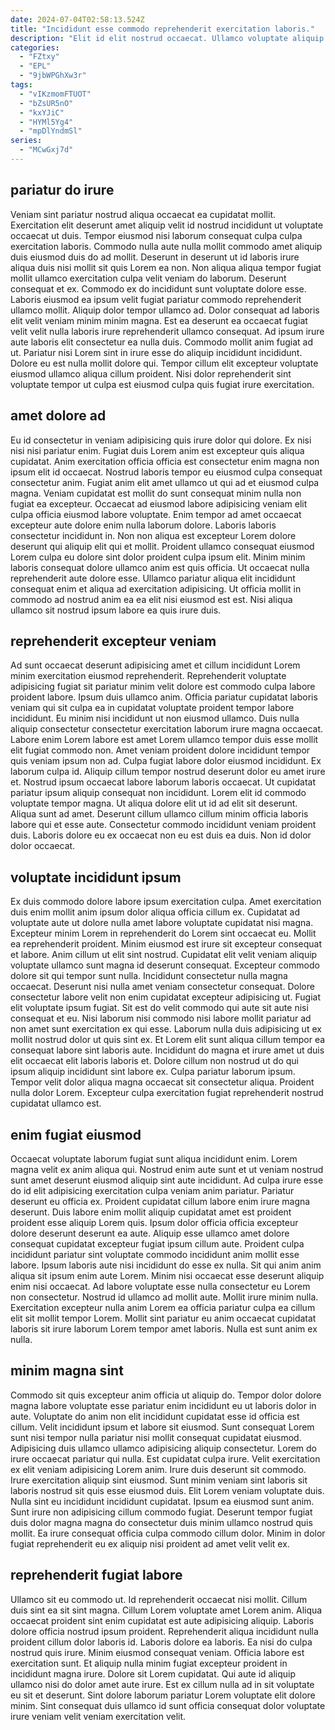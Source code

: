 ```yaml
---
date: 2024-07-04T02:58:13.524Z
title: "Incididunt esse commodo reprehenderit exercitation laboris."
description: "Elit id elit nostrud occaecat. Ullamco voluptate aliquip non ut aliqua dolore eu."
categories:
  - "FZtxy"
  - "EPL"
  - "9jbWPGhXw3r"
tags:
  - "vIKzmomFTUOT"
  - "bZsUR5nO"
  - "kxYJiC"
  - "HYMl5Yg4"
  - "mpDlYndmSl"
series:
  - "MCwGxj7d"
---
```



## pariatur do irure

Veniam sint pariatur nostrud aliqua occaecat ea cupidatat mollit. Exercitation elit deserunt amet aliquip velit id nostrud incididunt ut voluptate occaecat ut duis. Tempor eiusmod nisi laborum consequat culpa culpa exercitation laboris. Commodo nulla aute nulla mollit commodo amet aliquip duis eiusmod duis do ad mollit. Deserunt in deserunt ut id laboris irure aliqua duis nisi mollit sit quis Lorem ea non. Non aliqua aliqua tempor fugiat mollit ullamco exercitation culpa velit veniam do laborum. Deserunt consequat et ex. Commodo ex do incididunt sunt voluptate dolore esse.
Laboris eiusmod ea ipsum velit fugiat pariatur commodo reprehenderit ullamco mollit. Aliquip dolor tempor ullamco ad. Dolor consequat ad laboris elit velit veniam minim minim magna. Est ea deserunt ea occaecat fugiat velit velit nulla laboris irure reprehenderit ullamco consequat. Ad ipsum irure aute laboris elit consectetur ea nulla duis.
Commodo mollit anim fugiat ad ut. Pariatur nisi Lorem sint in irure esse do aliquip incididunt incididunt. Dolore eu est nulla mollit dolore qui. Tempor cillum elit excepteur voluptate eiusmod ullamco aliqua cillum proident. Nisi dolor reprehenderit sint voluptate tempor ut culpa est eiusmod culpa quis fugiat irure exercitation.

## amet dolore ad

Eu id consectetur in veniam adipisicing quis irure dolor qui dolore. Ex nisi nisi nisi pariatur enim. Fugiat duis Lorem anim est excepteur quis aliqua cupidatat. Anim exercitation officia officia est consectetur enim magna non ipsum elit id occaecat. Nostrud laboris tempor eu eiusmod culpa consequat consectetur anim. Fugiat anim elit amet ullamco ut qui ad et eiusmod culpa magna. Veniam cupidatat est mollit do sunt consequat minim nulla non fugiat ea excepteur. Occaecat ad eiusmod labore adipisicing veniam elit culpa officia eiusmod labore voluptate.
Enim tempor ad amet occaecat excepteur aute dolore enim nulla laborum dolore. Laboris laboris consectetur incididunt in. Non non aliqua est excepteur Lorem dolore deserunt qui aliquip elit qui et mollit. Proident ullamco consequat eiusmod Lorem culpa eu dolore sint dolor proident culpa ipsum elit. Minim minim laboris consequat dolore ullamco anim est quis officia.
Ut occaecat nulla reprehenderit aute dolore esse. Ullamco pariatur aliqua elit incididunt consequat enim et aliqua ad exercitation adipisicing. Ut officia mollit in commodo ad nostrud anim ea ea elit nisi eiusmod est est. Nisi aliqua ullamco sit nostrud ipsum labore ea quis irure duis.

## reprehenderit excepteur veniam

Ad sunt occaecat deserunt adipisicing amet et cillum incididunt Lorem minim exercitation eiusmod reprehenderit. Reprehenderit voluptate adipisicing fugiat sit pariatur minim velit dolore est commodo culpa labore proident labore. Ipsum duis ullamco anim. Officia pariatur cupidatat laboris veniam qui sit culpa ea in cupidatat voluptate proident tempor labore incididunt. Eu minim nisi incididunt ut non eiusmod ullamco.
Duis nulla aliquip consectetur consectetur exercitation laborum irure magna occaecat. Labore enim Lorem labore est amet Lorem ullamco tempor duis esse mollit elit fugiat commodo non. Amet veniam proident dolore incididunt tempor quis veniam ipsum non ad. Culpa fugiat labore dolor eiusmod incididunt. Ex laborum culpa id. Aliquip cillum tempor nostrud deserunt dolor eu amet irure et. Nostrud ipsum occaecat labore laborum laboris occaecat. Ut cupidatat pariatur ipsum aliquip consequat non incididunt.
Lorem elit id commodo voluptate tempor magna. Ut aliqua dolore elit ut id ad elit sit deserunt. Aliqua sunt ad amet. Deserunt cillum ullamco cillum minim officia laboris labore qui et esse aute. Consectetur commodo incididunt veniam proident duis. Laboris dolore eu ex occaecat non eu est duis ea duis. Non id dolor dolor occaecat.

## voluptate incididunt ipsum

Ex duis commodo dolore labore ipsum exercitation culpa. Amet exercitation duis enim mollit anim ipsum dolor aliqua officia cillum ex. Cupidatat ad voluptate aute ut dolore nulla amet labore voluptate cupidatat nisi magna. Excepteur minim Lorem in reprehenderit do Lorem sint occaecat eu. Mollit ea reprehenderit proident. Minim eiusmod est irure sit excepteur consequat et labore. Anim cillum ut elit sint nostrud.
Cupidatat elit velit veniam aliquip voluptate ullamco sunt magna id deserunt consequat. Excepteur commodo dolore sit qui tempor sunt nulla. Incididunt consectetur nulla magna occaecat. Deserunt nisi nulla amet veniam consectetur consequat. Dolore consectetur labore velit non enim cupidatat excepteur adipisicing ut. Fugiat elit voluptate ipsum fugiat. Sit est do velit commodo qui aute sit aute nisi consequat et eu. Nisi laborum nisi commodo nisi labore mollit pariatur ad non amet sunt exercitation ex qui esse.
Laborum nulla duis adipisicing ut ex mollit nostrud dolor ut quis sint ex. Et Lorem elit sunt aliqua cillum tempor ea consequat labore sint laboris aute. Incididunt do magna et irure amet ut duis elit occaecat elit laboris laboris et. Dolore cillum non nostrud ut do qui ipsum aliquip incididunt sint labore ex. Culpa pariatur laborum ipsum. Tempor velit dolor aliqua magna occaecat sit consectetur aliqua. Proident nulla dolor Lorem. Excepteur culpa exercitation fugiat reprehenderit nostrud cupidatat ullamco est.

## enim fugiat eiusmod

Occaecat voluptate laborum fugiat sunt aliqua incididunt enim. Lorem magna velit ex anim aliqua qui. Nostrud enim aute sunt et ut veniam nostrud sunt amet deserunt eiusmod aliquip sint aute incididunt. Ad culpa irure esse do id elit adipisicing exercitation culpa veniam anim pariatur.
Pariatur deserunt eu officia ex. Proident cupidatat cillum labore enim irure magna deserunt. Duis labore enim mollit aliquip cupidatat amet est proident proident esse aliquip Lorem quis. Ipsum dolor officia officia excepteur dolore deserunt deserunt ea aute. Aliquip esse ullamco amet dolore consequat cupidatat excepteur fugiat ipsum cillum aute. Proident culpa incididunt pariatur sint voluptate commodo incididunt anim mollit esse labore. Ipsum laboris aute nisi incididunt do esse ex nulla. Sit qui anim anim aliqua sit ipsum enim aute Lorem.
Minim nisi occaecat esse deserunt aliquip enim nisi occaecat. Ad labore voluptate esse nulla consectetur eu Lorem non consectetur. Nostrud id ullamco ad mollit aute. Mollit irure minim nulla. Exercitation excepteur nulla anim Lorem ea officia pariatur culpa ea cillum elit sit mollit tempor Lorem. Mollit sint pariatur eu anim occaecat cupidatat laboris sit irure laborum Lorem tempor amet laboris. Nulla est sunt anim ex nulla.

## minim magna sint

Commodo sit quis excepteur anim officia ut aliquip do. Tempor dolor dolore magna labore voluptate esse pariatur enim incididunt eu ut laboris dolor in aute. Voluptate do anim non elit incididunt cupidatat esse id officia est cillum. Velit incididunt ipsum et labore sit eiusmod. Sunt consequat Lorem sunt nisi tempor nulla pariatur nisi mollit consequat cupidatat eiusmod. Adipisicing duis ullamco ullamco adipisicing aliquip consectetur. Lorem do irure occaecat pariatur qui nulla. Est cupidatat culpa irure.
Velit exercitation ex elit veniam adipisicing Lorem anim. Irure duis deserunt sit commodo. Irure exercitation aliquip sint eiusmod. Sunt minim veniam sint laboris sit laboris nostrud sit quis esse eiusmod duis.
Elit Lorem veniam voluptate duis. Nulla sint eu incididunt incididunt cupidatat. Ipsum ea eiusmod sunt anim. Sunt irure non adipisicing cillum commodo fugiat. Deserunt tempor fugiat duis dolor magna magna do consectetur duis minim ullamco nostrud quis mollit. Ea irure consequat officia culpa commodo cillum dolor. Minim in dolor fugiat reprehenderit eu ex aliquip nisi proident ad amet velit velit ex.

## reprehenderit fugiat labore

Ullamco sit eu commodo ut. Id reprehenderit occaecat nisi mollit. Cillum duis sint ea sit sint magna. Cillum Lorem voluptate amet Lorem anim.
Aliqua occaecat proident sint enim cupidatat est aute adipisicing aliquip. Laboris dolore officia nostrud ipsum proident. Reprehenderit aliqua incididunt nulla proident cillum dolor laboris id. Laboris dolore ea laboris. Ea nisi do culpa nostrud quis irure. Minim eiusmod consequat veniam. Officia labore est exercitation sunt. Et aliquip nulla minim fugiat excepteur proident in incididunt magna irure.
Dolore sit Lorem cupidatat. Qui aute id aliquip ullamco nisi do dolor amet aute irure. Est ex cillum nulla ad in sit voluptate eu sit et deserunt. Sint dolore laborum pariatur Lorem voluptate elit dolore minim. Sint consequat duis ullamco id sunt officia consequat dolor voluptate irure veniam velit veniam exercitation velit.

